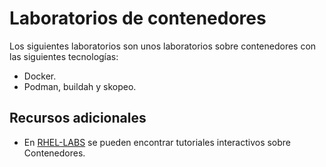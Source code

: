 # Laboratorios de contenedores

Los siguientes laboratorios son unos laboratorios sobre contenedores con las siguientes tecnologías:

+ Docker.
+ Podman, buildah y skopeo.

## Recursos adicionales

+ En [RHEL-LABS](https://katacoda.com/rhel-labs) se pueden encontrar tutoriales interactivos sobre Contenedores.